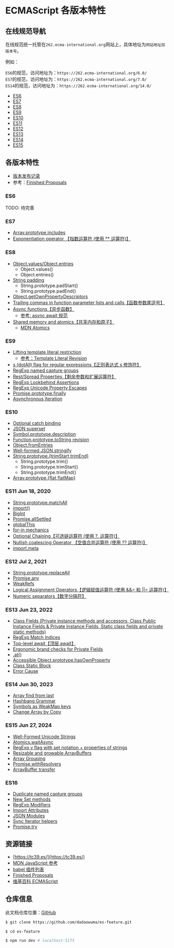 # ECMAScript 各版本特性

## 在线规范导航

在线规范统一托管在`262.ecma-international.org`网站上，具体地址为`网站地址加版本号`。

例如：

`ES6`的规范，访问地址为：`https://262.ecma-international.org/6.0/`  
`ES7`的规范，访问地址为：`https://262.ecma-international.org/7.0/`  
`ES14`的规范，访问地址为：`https://262.ecma-international.org/14.0/`

- [ES6](https://262.ecma-international.org/6.0/)
- [ES7](https://262.ecma-international.org/7.0/)
- [ES8](https://262.ecma-international.org/8.0/)
- [ES9](https://262.ecma-international.org/9.0/)
- [ES10](https://262.ecma-international.org/10.0/)
- [ES11](https://262.ecma-international.org/11.0/)
- [ES12](https://262.ecma-international.org/12.0/)
- [ES13](https://262.ecma-international.org/13.0/)
- [ES14](https://262.ecma-international.org/14.0/)
- [ES15](https://262.ecma-international.org/15.0/)

## 各版本特性

- [版本发布记录](https://github.com/tc39/ecma262/releases)
- 参考：[Finished Proposals](https://github.com/tc39/proposals/blob/main/finished-proposals.md)

### ES6

TODO: 待完善

### ES7

- [Array.prototype.includes](https://github.com/tc39/proposal-Array.prototype.includes)
- [Exponentiation operator 【指数运算符 (使用 \*\* 运算符)】](https://github.com/tc39/proposal-exponentiation-operator)

### ES8

- [Object.values/Object.entries](https://github.com/tc39/proposal-object-values-entries)
  - Object.values()
  - Object.entries()
- [String padding](https://github.com/tc39/proposal-string-pad-start-end)
  - String.prototype.padStart()
  - String.prototype.padEnd()
- [Object.getOwnPropertyDescriptors](https://github.com/tc39/proposal-object-getownpropertydescriptors)
- [Trailing commas in function parameter lists and calls【函数参数尾逗号】](https://github.com/tc39/proposal-trailing-function-commas)
- [Async functions【异步函数】](https://github.com/tc39/proposal-async-await)
  - [参考: async await 规范](https://tc39.es/proposal-async-await/)
- [Shared memory and atomics【共享内存和原子】](https://github.com/tc39/proposal-ecmascript-sharedmem)
  - [MDN Atomics](https://developer.mozilla.org/zh-CN/docs/Web/JavaScript/Reference/Global_Objects/Atomics)

### ES9

- [Lifting template literal restriction](https://github.com/tc39/proposal-template-literal-revision)
  - [参考：Template Literal Revision](https://tc39.es/proposal-template-literal-revision/)
- [s (dotAll) flag for regular expressions【正则表达式 s 修饰符】](https://github.com/tc39/proposal-regexp-dotall-flag)
- [RegExp named capture groups](https://github.com/tc39/proposal-regexp-named-groups)
- [Rest/Spread Properties【剩余参数和扩展运算符】](https://github.com/tc39/proposal-object-rest-spread)
- [RegExp Lookbehind Assertions](https://github.com/tc39/proposal-regexp-lookbehind)
- [RegExp Unicode Property Escapes](https://github.com/tc39/proposal-regexp-unicode-property-escapes)
- [Promise.prototype.finally](https://github.com/tc39/proposal-promise-finally)
- [Asynchronous Iteration](https://github.com/tc39/proposal-async-iteration)

### ES10

- [Optional catch binding](https://github.com/tc39/proposal-optional-catch-binding)
- [JSON superset](https://github.com/tc39/proposal-json-superset)
- [Symbol.prototype.description](https://github.com/tc39/proposal-Symbol-description)
- [Function.prototype.toString revision](https://github.com/tc39/Function-prototype-toString-revision)
- [Object.fromEntries](https://github.com/tc39/proposal-object-from-entries)
- [Well-formed JSON.stringify](https://github.com/tc39/proposal-well-formed-stringify)
- [String.prototype.{trimStart,trimEnd}](https://github.com/tc39/proposal-string-left-right-trim)
  - String.prototype.trim()
  - String.prototype.trimStart()
  - String.prototype.trimEnd()
- [Array.prototype.{flat,flatMap}](https://github.com/tc39/proposal-flatMap)

### ES11 Jun 18, 2020

- [String.prototype.matchAll](https://github.com/tc39/proposal-string-matchall)
- [import()](https://github.com/tc39/proposal-dynamic-import)
- [BigInt](https://github.com/tc39/proposal-bigint)
- [Promise.allSettled](https://github.com/tc39/proposal-promise-allSettled)
- [globalThis](https://github.com/tc39/proposal-global)
- [for-in mechanics](https://github.com/tc39/proposal-for-in-order)
- [Optional Chaining【可选链运算符 (使用 ?. 运算符)】](https://github.com/tc39/proposal-optional-chaining)
- [Nullish coalescing Operator 【空值合并运算符 (使用 ?? 运算符)】](https://github.com/tc39/proposal-nullish-coalescing)
- [import.meta](https://github.com/tc39/proposal-import-meta)

### ES12 Jul 2, 2021

- [String.prototype.replaceAll](https://github.com/tc39/proposal-string-replaceall)
- [Promise.any](https://github.com/tc39/proposal-promise-any)
- [WeakRefs](https://github.com/tc39/proposal-weakrefs)
- [Logical Assignment Operators【逻辑赋值运算符 (使用 &&= 和 ||= 运算符)】](https://github.com/tc39/proposal-logical-assignment)
- [Numeric separators【数字分隔符】](https://github.com/tc39/proposal-numeric-separator)

### ES13 Jun 23, 2022

- [Class Fields (Private instance methods and accessors, Class Public Instance Fields & Private Instance Fields, Static class fields and private static methods)](https://github.com/tc39/proposal-private-methods)
- [RegExp Match Indices](https://github.com/tc39/proposal-regexp-match-indices)
- [Top-level await【顶层 await】](https://github.com/tc39/proposal-top-level-await)
- [Ergonomic brand checks for Private Fields](https://github.com/tc39/proposal-private-fields-in-in)
- [.at()](https://github.com/tc39/proposal-relative-indexing-method)
- [Accessible Object.prototype.hasOwnProperty](https://github.com/tc39/proposal-accessible-object-hasownproperty)
- [Class Static Block](https://github.com/tc39/proposal-class-static-block)
- [Error Cause](https://github.com/tc39/proposal-error-cause)

### ES14 Jun 30, 2023

- [Array find from last](https://github.com/tc39/proposal-array-find-from-last)
- [Hashbang Grammar](https://github.com/tc39/proposal-hashbang)
- [Symbols as WeakMap keys](https://github.com/tc39/proposal-symbols-as-weakmap-keys)
- [Change Array by Copy](https://github.com/tc39/proposal-change-array-by-copy)

### ES15 Jun 27, 2024

- [Well-Formed Unicode Strings](https://github.com/tc39/proposal-is-usv-string)
- [Atomics.waitAsync](https://github.com/tc39/proposal-atomics-wait-async)
- [RegExp v flag with set notation + properties of strings](https://github.com/tc39/proposal-regexp-v-flag)
- [Resizable and growable ArrayBuffers](https://github.com/tc39/proposal-resizablearraybuffer)
- [Array Grouping](https://github.com/tc39/proposal-array-grouping)
- [Promise.withResolvers](https://github.com/tc39/proposal-promise-with-resolvers)
- [ArrayBuffer transfer](https://github.com/tc39/proposal-arraybuffer-transfer)

### ES16

- [Duplicate named capture groups](https://github.com/tc39/proposal-duplicate-named-capturing-groups)
- [New Set methods](https://github.com/tc39/proposal-set-methods)
- [RegExp Modifiers](https://github.com/tc39/proposal-regexp-modifiers)
- [Import Attributes](https://github.com/tc39/proposal-import-attributes)
- [JSON Modules](https://github.com/tc39/proposal-json-modules)
- [Sync Iterator helpers](https://github.com/tc39/proposal-iterator-helpers)
- [Promise.try](https://github.com/tc39/proposal-promise-try)

## 资源链接

- [https://tc39.es/](https://tc39.es/)
- [MDN JavaScript 参考](https://developer.mozilla.org/zh-CN/docs/Web/JavaScript/Reference)
- [babel 插件列表](https://babeljs.io/docs/plugins-list)
- [Finished Proposals](https://github.com/tc39/proposals/blob/main/finished-proposals.md)
- [维基百科 ECMAScript](https://zh.wikipedia.org/wiki/ECMAScript)

## 仓库信息

此文档仓库位置：[GitHub](https://github.com/dadaowuma/es-feature)

```bash
$ git clone https://github.com/dadaowuma/es-feature.git

$ cd es-feature

$ npm run dev # localhost:5173
```
